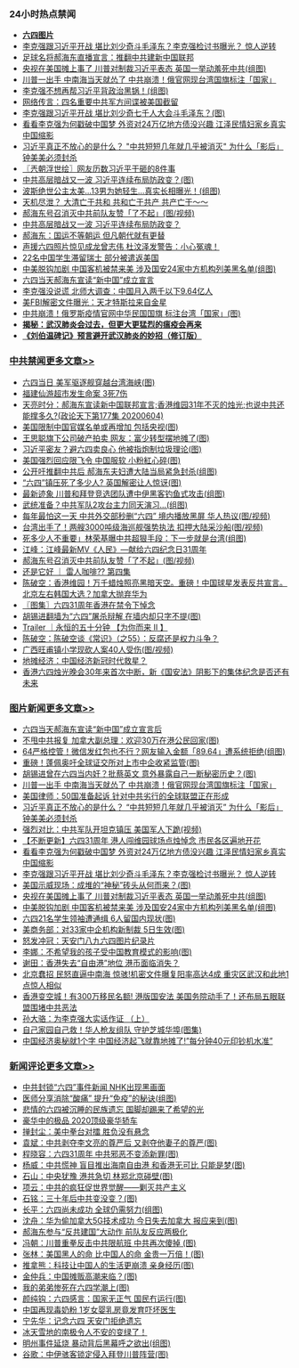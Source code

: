 <div class="catlist">
<h3>24小时热点禁闻</h3>
<ul>
<li><b><a href="64photo" target="_blank">六四图片</a></b></li>
<li><a href="https://github.com/fqnews/bnews/blob/master/topimagenews/20200604/1339565.md">李克强跟习近平开战 堪比刘少奇斗毛泽东？李克强检讨书曝光？ 惊人逆转</a></li>
<li><a href="https://github.com/fqnews/bnews/blob/master/cbnews/20200604/1339592.md">足球名将郝海东直播宣言：推翻中共建新中国联邦</a></li>
<li><a href="https://github.com/fqnews/bnews/blob/master/topimagenews/20200604/1339540.md">央视在美国摊上事了 川普对制裁习近平表态 英国一举动羞死中共(组图)</a></li>
<li><a href="https://github.com/fqnews/bnews/blob/master/topimagenews/20200604/1339678.md">川普一出手 中南海当天就怂了 中共崩溃！俄官网现台湾国旗标注「国家」</a></li>
<li><a href="https://github.com/fqnews/bnews/blob/master/cbnews/20200604/1339552.md">李克强不想再帮习近平背政治黑锅！(组图)</a></li>
<li><a href="https://github.com/fqnews/bnews/blob/master/cbnews/20200604/1339536.md">网络传言：四名重要中共军方间谍被美国截留</a></li>
<li><a href="https://github.com/fqnews/bnews/blob/master/cnnews/20200604/1339439.md">李克强跟习近平开战 堪比刘少奇七千人大会斗毛泽东？(图)</a></li>
<li><a href="https://github.com/fqnews/bnews/blob/master/topimagenews/20200604/1339617.md">看看李克强为何戳破中国梦 外资对24万亿地方债没兴趣 江泽民情妇家乡真实中国缩影</a></li>
<li><a href="https://github.com/fqnews/bnews/blob/master/topimagenews/20200604/1339660.md">习近平真正不放心的是什么？ "中共短短几年就几乎被消灭" 为什么「影后」钟美美必须封杀</a></li>
<li><a href="https://github.com/fqnews/bnews/blob/master/ssgc/20200605/1339820.md">〖兲朝浮世绘〗网友历数习近平干砸的8件事</a></li>
<li><a href="https://github.com/fqnews/bnews/blob/master/cbnews/20200604/1339586.md">中共高层暗战又一波 习近平连续布局防政变？(图)</a></li>
<li><a href="https://github.com/fqnews/bnews/blob/master/cnnews/20200604/1339563.md">波斯绝世公主太美…13男为她轻生…真实长相曝光！(组图)</a></li>
<li><a href="https://github.com/fqnews/bnews/blob/master/comments/20200605/1339778.md">天机尽泄？ 大清亡于共和 共和亡于共产 共产亡于～～</a></li>
<li><a href="https://github.com/fqnews/bnews/blob/master/cbnews/20200605/1339856.md">郝海东号召消灭中共前队友赞「了不起」(图/视频)</a></li>
<li><a href="https://github.com/fqnews/bnews/blob/master/comments/20200604/1339519.md">中共高层暗战又一波 习近平连续布局防政变？</a></li>
<li><a href="https://github.com/fqnews/bnews/blob/master/comments/20200605/1339740.md">郝海东：国运不等朝运 但凡朝代就有更替</a></li>
<li><a href="https://github.com/fqnews/bnews/blob/master/comments/20200604/1339573.md">声援六四照片惊见成龙曾志伟  杜汶泽发警告：小心冤魂！</a></li>
<li><a href="https://github.com/fqnews/bnews/blob/master/cbnews/20200604/1339611.md">22名中国学生滞留瑞士 部分被遣返美国</a></li>
<li><a href="https://github.com/fqnews/bnews/blob/master/topimagenews/20200604/1339454.md">中美脱钩加剧 中国客机被禁来美 涉及国安24家中方机构列美黑名单(组图)</a></li>
<li><a href="https://github.com/fqnews/bnews/blob/master/cbnews/20200604/1339650.md">六四当天郝海东宣读“新中国”成立宣言</a></li>
<li><a href="https://github.com/fqnews/bnews/blob/master/comments/20200605/1339866.md">李克强没说谎 北师大调查：中国月入两千以下9.64亿人</a></li>
<li><a href="https://github.com/fqnews/bnews/blob/master/comments/20200605/1339786.md">美FBI解密文件曝光：天才特斯拉来自金星</a></li>
<li><a href="https://github.com/fqnews/bnews/blob/master/cnnews/hknews/20200604/1339437.md">中共崩溃！俄罗斯疫情官网中华民国国旗 标注台湾「国家」(图)</a></li>
<li><b><a href="https://github.com/fqnews/bnews/blob/master/comments/20200211/1275071.md" target="_blank">揭秘：武汉肺炎会过去，但更大更猛烈的瘟疫会再来</a></b></li>
<li><b><a href="https://github.com/fqnews/bnews/blob/master/comments/20200207/1272816.md" target="_blank">《刘伯温碑记》预言避开武汉肺炎的妙招（修订版）</a></b></li>
</ul>
</div>

<div class="catlist">
<h3><a href="https://github.com/fqnews/bnews/blob/master/cbnews/" target="_blank">中共禁闻</a><span><a href="https://github.com/fqnews/bnews/blob/master/cbnews/" target="_blank" rel="nofollow">更多文章>></a></span></h3>
<ul>
<li><a href="https://github.com/fqnews/bnews/blob/master/cbnews/20200605/1340008.md" target="_blank">六四当日 美军驱逐舰穿越台湾海峡(图)</a></li>
<li><a href="https://github.com/fqnews/bnews/blob/master/cbnews/20200605/1340007.md" target="_blank">福建仙游超市发生命案 3死7伤</a></li>
<li><a href="https://github.com/fqnews/bnews/blob/master/cbnews/20200605/1339998.md" target="_blank">天亮时分：郝海东宣读新中国联邦宣言;香港维园31年不灭的烛光;也说中共还能撑多久?(政论天下第177集 20200604)</a></li>
<li><a href="https://github.com/fqnews/bnews/blob/master/cbnews/20200605/1339996.md" target="_blank">美国限制中国官媒名单或再增加 包括央视(图)</a></li>
<li><a href="https://github.com/fqnews/bnews/blob/master/cbnews/20200605/1339992.md" target="_blank">王思聪旗下公司破产拍卖 网友：富少转型摆地摊了(图)</a></li>
<li><a href="https://github.com/fqnews/bnews/blob/master/cbnews/20200605/1339987.md" target="_blank">习近平密友？避六四卖良心 他被指炮制垃圾理论(图)</a></li>
<li><a href="https://github.com/fqnews/bnews/blob/master/cbnews/20200605/1339986.md" target="_blank">美国强烈回应限飞令 中国服软 小粉紅心碎(图)</a></li>
<li><a href="https://github.com/fqnews/bnews/blob/master/cbnews/20200605/1339980.md" target="_blank">公开吁推翻中共后 郝海东夫妇遭大陆当局紧急封杀(组图)</a></li>
<li><a href="https://github.com/fqnews/bnews/blob/master/cbnews/20200605/1339979.md" target="_blank">“六四”镇压死了多少人? 英国解密让人惊讶(图)</a></li>
<li><a href="https://github.com/fqnews/bnews/blob/master/cbnews/20200605/1339939.md" target="_blank">最新迹象 川普和拜登竞选团队遭中伊黑客钓鱼式攻击(组图)</a></li>
<li><a href="https://github.com/fqnews/bnews/blob/master/cbnews/20200605/1339938.md" target="_blank">武统准备？中共军队2攻台主力同天演习…(组图)</a></li>
<li><a href="https://github.com/fqnews/bnews/blob/master/cbnews/20200605/1339937.md" target="_blank">每年最怕这一天 中共外交部秒删“六四” 境内播放黑屏 华人热议(图/视频)</a></li>
<li><a href="https://github.com/fqnews/bnews/blob/master/cbnews/20200605/1339911.md" target="_blank">台湾出手了！两艘3000吨级海巡舰强势执法 扣押大陆采沙船(图/视频)</a></li>
<li><a href="https://github.com/fqnews/bnews/blob/master/cbnews/20200605/1339889.md" target="_blank">死多少人不重要」林荣基曝中共超狠手段：下一步就是台湾(组图)</a></li>
<li><a href="https://github.com/fqnews/bnews/blob/master/cbnews/20200605/1339886.md" target="_blank">江峰：江峰最新MV《人民》—献给六四纪念日31周年</a></li>
<li><a href="https://github.com/fqnews/bnews/blob/master/cbnews/20200605/1339856.md" target="_blank">郝海东号召消灭中共前队友赞「了不起」(图/视频)</a></li>
<li><a href="https://github.com/fqnews/bnews/blob/master/cbnews/20200605/1339840.md" target="_blank">还是它好 ｜ 雷人咖啡?? 第四集</a></li>
<li><a href="https://github.com/fqnews/bnews/blob/master/cbnews/20200605/1339814.md" target="_blank">陈破空：香港维园！万千蜡烛照亮黑暗天空。重磅！中国球星发表反共宣言。北京左右韩国大选？加拿大抛弃华为</a></li>
<li><a href="https://github.com/fqnews/bnews/blob/master/cbnews/20200605/1339812.md" target="_blank">〖图集〗六四31周年香港在禁令下悼念</a></li>
<li><a href="https://github.com/fqnews/bnews/blob/master/cbnews/20200605/1339806.md" target="_blank">胡锡进翻墙为“六四”屠杀辩解 在墙内却只字不提(图)</a></li>
<li><a href="https://github.com/fqnews/bnews/blob/master/cbnews/20200605/1339761.md" target="_blank">Trailer ｜永恒的五十分钟 【为你而来 II 】</a></li>
<li><a href="https://github.com/fqnews/bnews/blob/master/cbnews/20200605/1339754.md" target="_blank">陈破空：陈破空谈《常识》（之55）：反腐还是权力斗争？</a></li>
<li><a href="https://github.com/fqnews/bnews/blob/master/cbnews/20200604/1339734.md" target="_blank">广西旺甫镇小学现砍人案40人受伤(图/视频)</a></li>
<li><a href="https://github.com/fqnews/bnews/blob/master/cbnews/20200604/1339732.md" target="_blank">地摊经济：中国经济新冠时代救星？</a></li>
<li><a href="https://github.com/fqnews/bnews/blob/master/cbnews/20200604/1339667.md" target="_blank">香港六四烛光晚会30年来首次中断，新《国安法》阴影下的集体纪念是否还有未来</a></li>

</ul>
</div>
<div class="catlist">
<h3><a href="https://github.com/fqnews/bnews/blob/master/topimagenews/" target="_blank">图片新闻</a><span><a href="https://github.com/fqnews/bnews/blob/master/topimagenews/" target="_blank" rel="nofollow">更多文章>></a></span></h3>
<ul>
<li><a href="https://github.com/fqnews/bnews/blob/master/topimagenews/20200605/1340002.md" target="_blank">六四当天郝海东宣读“新中国”成立宣言后</a></li>
<li><a href="https://github.com/fqnews/bnews/blob/master/topimagenews/20200605/1340001.md" target="_blank">不甩中共报复 加拿大副总理：欢迎30万在港公民回家(图)</a></li>
<li><a href="https://github.com/fqnews/bnews/blob/master/topimagenews/20200605/1340000.md" target="_blank">64严格控管！微信发红包也不行？网友输入金额「89.64」遭系统拒绝(组图)</a></li>
<li><a href="https://github.com/fqnews/bnews/blob/master/topimagenews/20200605/1339951.md" target="_blank">重磅！蓬佩奥吁全球证交所对上市中企收紧监管(图)</a></li>
<li><a href="https://github.com/fqnews/bnews/blob/master/topimagenews/20200605/1339888.md" target="_blank">胡锡进曾在六四当内奸？批蔡英文 意外暴露自己一断秘密历史？(图)</a></li>
<li><a href="https://github.com/fqnews/bnews/blob/master/topimagenews/20200604/1339678.md" target="_blank">川普一出手 中南海当天就怂了 中共崩溃！俄官网现台湾国旗标注「国家」</a></li>
<li><a href="https://github.com/fqnews/bnews/blob/master/topimagenews/20200604/1339677.md" target="_blank">美国律师：50国准备起诉 针对中共劣行的全球联盟正在形成</a></li>
<li><a href="https://github.com/fqnews/bnews/blob/master/topimagenews/20200604/1339660.md" target="_blank">习近平真正不放心的是什么？ &#8220;中共短短几年就几乎被消灭&#8221; 为什么「影后」钟美美必须封杀</a></li>
<li><a href="https://github.com/fqnews/bnews/blob/master/topimagenews/20200604/1339646.md" target="_blank">强烈对比：中共军队开坦克镇压 美国军人下跪(视频)</a></li>
<li><a href="https://github.com/fqnews/bnews/blob/master/topimagenews/20200604/1339645.md" target="_blank">【不断更新】六四31周年 港人闯维园球场点烛悼念 市民各区遍地开花</a></li>
<li><a href="https://github.com/fqnews/bnews/blob/master/topimagenews/20200604/1339617.md" target="_blank">看看李克强为何戳破中国梦 外资对24万亿地方债没兴趣 江泽民情妇家乡真实中国缩影</a></li>
<li><a href="https://github.com/fqnews/bnews/blob/master/topimagenews/20200604/1339565.md" target="_blank">李克强跟习近平开战 堪比刘少奇斗毛泽东？李克强检讨书曝光？ 惊人逆转</a></li>
<li><a href="https://github.com/fqnews/bnews/blob/master/topimagenews/20200604/1339557.md" target="_blank">美国示威现场：成堆的“神秘”砖头从何而来？(图)</a></li>
<li><a href="https://github.com/fqnews/bnews/blob/master/topimagenews/20200604/1339540.md" target="_blank">央视在美国摊上事了 川普对制裁习近平表态 英国一举动羞死中共(组图)</a></li>
<li><a href="https://github.com/fqnews/bnews/blob/master/topimagenews/20200604/1339454.md" target="_blank">中美脱钩加剧 中国客机被禁来美 涉及国安24家中方机构列美黑名单(组图)</a></li>
<li><a href="https://github.com/fqnews/bnews/blob/master/topimagenews/20200604/1339418.md" target="_blank">六四21名学生领袖遭通缉 6人留国内现状(图)</a></li>
<li><a href="https://github.com/fqnews/bnews/blob/master/topimagenews/20200604/1339410.md" target="_blank">美商务部：对33家中企机构新制裁 5日生效(图)</a></li>
<li><a href="https://github.com/fqnews/bnews/blob/master/comments/20200604/783200.md" target="_blank">怒发冲冠：天安门八九六四图片纪录片</a></li>
<li><a href="https://github.com/fqnews/bnews/blob/master/topimagenews/20200604/1339397.md" target="_blank">李娜：不希望我的孩子受中国教育模式的影响(图)</a></li>
<li><a href="https://github.com/fqnews/bnews/blob/master/topimagenews/20200604/1339281.md" target="_blank">谢田：香港失去“自由港”地位 港币面临消失？</a></li>
<li><a href="https://github.com/fqnews/bnews/blob/master/topimagenews/20200603/1339118.md" target="_blank">北京蠢招 民怒直逼中南海 惊骇!机密文件曝复阳率高达4成 重灾区武汉和此地1点惊人相似</a></li>
<li><a href="https://github.com/fqnews/bnews/blob/master/topimagenews/20200603/1339066.md" target="_blank">香港变空城！有300万移民名额! 港版国安法 美国务院动手了！还布局五眼联盟围堵中共恶法</a></li>
<li><a href="https://github.com/fqnews/bnews/blob/master/comments/20200603/783202.md" target="_blank">孙大骆：为李克强大实话作证 （上）</a></li>
<li><a href="https://github.com/fqnews/bnews/blob/master/topimagenews/20200603/1339002.md" target="_blank">自己家园自己救！华人枪友组队 守护芝城华埠(图集)</a></li>
<li><a href="https://github.com/fqnews/bnews/blob/master/topimagenews/20200603/1338977.md" target="_blank">中国经济奥秘就1个字 中国经济起飞就靠地摊了!&#8221;每分钟40元印钞机水准”</a></li>

</ul>
</div>
<div class="catlist">
<h3><a href="https://github.com/fqnews/bnews/blob/master/comments/" target="_blank">新闻评论</a><span><a href="https://github.com/fqnews/bnews/blob/master/comments/" target="_blank" rel="nofollow">更多文章>></a></span></h3>
<ul>
<li><a href="https://github.com/fqnews/bnews/blob/master/comments/20200605/1339997.md" target="_blank">中共封锁“六四”事件新闻  NHK出现黑画面</a></li>
<li><a href="https://github.com/fqnews/bnews/blob/master/comments/20200605/1339991.md" target="_blank">医师分享消除“酸痛” 提升“免疫”的秘诀(组图)</a></li>
<li><a href="https://github.com/fqnews/bnews/blob/master/comments/20200605/1339985.md" target="_blank">悲情的六四被沉睡的民族遗忘 国脚却踢来了希望的光</a></li>
<li><a href="https://github.com/fqnews/bnews/blob/master/comments/20200605/1339984.md" target="_blank">豪华中的极品     2020顶级豪华轿车</a></li>
<li><a href="https://github.com/fqnews/bnews/blob/master/comments/20200605/1339981.md" target="_blank">掸封尘：美中拳台对擂 胜负没有悬念</a></li>
<li><a href="https://github.com/fqnews/bnews/blob/master/comments/20200605/1339977.md" target="_blank">袁斌：中共剥夺李文亮的尊严后 又剥夺他妻子的尊严(图)</a></li>
<li><a href="https://github.com/fqnews/bnews/blob/master/comments/20200605/1339970.md" target="_blank">程晓容：六四31周年 中共邪恶不变添新罪(图)</a></li>
<li><a href="https://github.com/fqnews/bnews/blob/master/comments/20200605/1339969.md" target="_blank">杨威：中共慌神 盲目推出海南自由港 和香港无可比 只能是梦(图)</a></li>
<li><a href="https://github.com/fqnews/bnews/blob/master/comments/20200605/1339968.md" target="_blank">石山：中央犹豫 港共急切 林郑北京碰壁(图)</a></li>
<li><a href="https://github.com/fqnews/bnews/blob/master/comments/20200605/1339967.md" target="_blank">项云：中共的疯狂促世界觉醒——剿灭共产主义</a></li>
<li><a href="https://github.com/fqnews/bnews/blob/master/comments/20200605/1339966.md" target="_blank">石铭：三十年后中共变没变？(图)</a></li>
<li><a href="https://github.com/fqnews/bnews/blob/master/comments/20200605/1339965.md" target="_blank">长平：六四尚未成功 全球仍需努力(组图)</a></li>
<li><a href="https://github.com/fqnews/bnews/blob/master/comments/20200605/1339964.md" target="_blank">沈舟：华为偷加拿大5G技术成功 今日失去加拿大 报应来到(图)</a></li>
<li><a href="https://github.com/fqnews/bnews/blob/master/comments/20200605/1339962.md" target="_blank">郝海东参与“反共建国”大动作 前队友反应两极化</a></li>
<li><a href="https://github.com/fqnews/bnews/blob/master/comments/20200605/1339958.md" target="_blank">冯朝：川普重拳反击中共限航班 中共再次傻掉 (图)</a></li>
<li><a href="https://github.com/fqnews/bnews/blob/master/comments/20200605/1339957.md" target="_blank">张林：美国黑人的命 比中国人的命 金贵一万倍！(图)</a></li>
<li><a href="https://github.com/fqnews/bnews/blob/master/comments/20200605/1339946.md" target="_blank">推拿熊：科技让中国人的生活更崩溃 亲身经历(图)</a></li>
<li><a href="https://github.com/fqnews/bnews/blob/master/comments/20200605/1339945.md" target="_blank">金仲兵：中国摊贩高潮来临？(图)</a></li>
<li><a href="https://github.com/fqnews/bnews/blob/master/comments/20200605/1339944.md" target="_blank">我的弟弟惨死在六四学潮上(图)</a></li>
<li><a href="https://github.com/fqnews/bnews/blob/master/comments/20200605/1339917.md" target="_blank">颜纯钩：六四感言：国家无正气 国民冇运行(图)</a></li>
<li><a href="https://github.com/fqnews/bnews/blob/master/comments/20200605/1339909.md" target="_blank">中国再现毒奶粉 1岁女婴乳房竟发育吓坏医生</a></li>
<li><a href="https://github.com/fqnews/bnews/blob/master/comments/20200605/1339901.md" target="_blank">宁先华：记念六四 天安门拒绝遗忘</a></li>
<li><a href="https://github.com/fqnews/bnews/blob/master/comments/20200605/1339880.md" target="_blank">冰天雪地的南极令人不安的变绿了！</a></li>
<li><a href="https://github.com/fqnews/bnews/blob/master/comments/20200605/1339879.md" target="_blank">明州事件延烧 暴动背后黑幕呼之欲出(组图)</a></li>
<li><a href="https://github.com/fqnews/bnews/blob/master/comments/20200605/1339875.md" target="_blank">谷歌：中伊骇客锁定侵入拜登川普阵营(图)</a></li>

</ul>
</div>